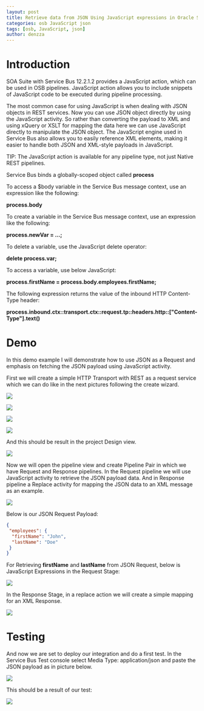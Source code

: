 ```yaml
---
layout: post
title: Retrieve data from JSON Using JavaScript expressions in Oracle Service Bus 12.2.1.2
categories: osb JavaScript json
tags: [osb, JavaScript, json]
author: denzza
---
```


# Introduction

SOA Suite with Service Bus 12.2.1.2 provides a JavaScript action, which can be used in OSB pipelines. JavaScript action allows you to include snippets of JavaScript code to be executed during pipeline processing.

The most common case for using JavaScript is when dealing with JSON objects in REST services. Now you can use JSON object directly by using the JavaScript activity. So rather than converting the payload to XML and using xQuery or XSLT for mapping the data here we can use JavaScript directly to manipulate the JSON object. The JavaScript engine used in Service Bus also allows you to easily reference XML elements, making it easier to handle both JSON and XML-style payloads in JavaScript.

TIP: The JavaScript action is available for any pipeline type, not just Native REST pipelines.

Service Bus binds a globally-scoped object called **process**

To access a $body variable in the Service Bus message context, use an expression like the following:

**process.body**

To create a variable in the Service Bus message context, use an expression like the following:

**process.newVar = …;**

To delete a variable, use the JavaScript delete operator:

**delete process.var;**

To access a variable, use below JavaScript:

**process.firstName = process.body.employees.firstName;**

The following expression returns the value of the inbound HTTP Content-Type header:

**process.inbound.ctx::transport.ctx::request.tp::headers.http::["Content-Type"].text()**

# Demo
In this demo example I will demonstrate how to use JSON as a Request and emphasis on fetching the JSON payload using JavaScript activity.

First we will create a simple HTTP Transport with REST as a request service which we can do like in the next pictures following the create wizard. 

![](/images/2019-02-17-Retrieve-data-from-JSON-Using-JavaScript-Expressions-in-Oracle-Service-Bus-12c/01_RestTransport.jpg)

![](/images/2019-02-17-Retrieve-data-from-JSON-Using-JavaScript-Expressions-in-Oracle-Service-Bus-12c/02_RestProxyCreate.jpg)

![](/images/2019-02-17-Retrieve-data-from-JSON-Using-JavaScript-Expressions-in-Oracle-Service-Bus-12c/03_RestProxyCreate.jpg)

![](/images/2019-02-17-Retrieve-data-from-JSON-Using-JavaScript-Expressions-in-Oracle-Service-Bus-12c/04_RestProxyCreate.jpg)

And this should be result in the project Design view.

![](/images/2019-02-17-Retrieve-data-from-JSON-Using-JavaScript-Expressions-in-Oracle-Service-Bus-12c/04_RestProxyFinal.jpg)

Now we will open the pipeline view and create Pipeline Pair in which we have Request and Response pipelines. In the Request pipeline we will use JavaScript activity to retrieve the JSON payload data. And in Response pipeline a Replace activity for mapping the JSON data to an XML message as an example.

![](/images/2019-02-17-Retrieve-data-from-JSON-Using-JavaScript-Expressions-in-Oracle-Service-Bus-12c/05_PipelineDev.jpg)

Below is our JSON Request Payload:

```json
{
 "employees": {
  "firstName": "John",
  "lastName": "Doe"
 }
}
```

For Retrieving **firstName** and **lastName** from JSON Request, below is JavaScript Expressions in the Request Stage:

![](/images/2019-02-17-Retrieve-data-from-JSON-Using-JavaScript-Expressions-in-Oracle-Service-Bus-12c/06_JavaScript.jpg)

In the Response Stage, in a replace action we will create a simple mapping for an XML Response. 

![](/images/2019-02-17-Retrieve-data-from-JSON-Using-JavaScript-Expressions-in-Oracle-Service-Bus-12c/07_ReplaceXML.jpg)


# Testing 

And now we are set to deploy our integration and do a first test. 
In the Service Bus Test console select Media Type: application/json and paste the JSON payload as in picture below.

![](/images/2019-02-17-Retrieve-data-from-JSON-Using-JavaScript-Expressions-in-Oracle-Service-Bus-12c/08_TestingPayload.jpg)

This should be a result of our test:

![](/images/2019-02-17-Retrieve-data-from-JSON-Using-JavaScript-Expressions-in-Oracle-Service-Bus-12c/09_TestResultRESTJSONJavaScript.jpg)
